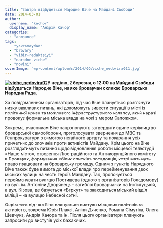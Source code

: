```yaml
---
title: "Завтра відбудеться Народне Віче на Майдані Свободи"
date: 2014-03-01
author: 
  username: "kachor"
  display_name: "Андрій Качор"
categories: 
  - "announce"
tags: 
  - "yevromaydan"
  - "brovary"
  - "vibir-redaktsiyi"
  - "narodne-viche"
  - "novini"
coverImage: "wp-content/uploads/2014/03/viche_nedovira021.jpg"
---
```


**[![viche_nedovira02](https://mpz.brovary.org/wp-content/uploads/2014/03/viche_nedovira021.jpg)](https://mpz.brovary.org/wp-content/uploads/2014/03/viche_nedovira021.jpg)У неділю, 2 березня, о 12:00 на Майдані Свободи відбудеться Народне Віче, на яке броварчан скликає Броварська Народна Рада.**

За повідомленням організаторів, під час Віче планується розглянути низку важливих питань, які допоможуть вивести ситуації в місті із політичної кризи та можливого інфраструктурного колапсу, який наразі провокує формальна міська влада на чолі з мером Сапожком.

Зокрема, учасникам Віче запропонують затвердити єдине керівництво броварської самооборони, проголосувати звернення до МВС та Генпрокуратури з вимогою негайного арешту та покарання усіх причетних до злочинів проти активістів Майдану. Крім цього на Віче розглядатимуть питання щодо відновлення роботи місцевої телестудії «Наше місто», створення Люстраційного та Антикорупційного комітету в Броварах, формування «білих списків» посадовців, котрі матимуть право працювати на броварську громаду. Одним з пунктів Народного Віче також буде вимога до міської влади про перейменування двох міських вулиць на честь героїв Майдану. Так, пропонується перейменувати вулицю Постишева (одного з організаторів Голодомору) на вул. ім. Антоніни Дворянець – загиблої броварчанки на Інституцькій, а вул. Кірова, де базується «Беркут» та знаходиться міський відділ міліції – на вулицю Небесної сотні.

Окрім того під час Віче планується виступи місцевих політиків та активістів, зокрема Юрія Плаксі, Аліни Дяченко, Романа Сімутіна, Олега Шевчука, Андрія Качора та ін. Після цього організатори планують запросити до виступів усіх бажаючих.
